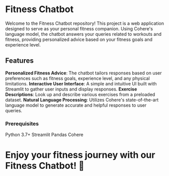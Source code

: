# Fitness Chatbot

Welcome to the Fitness Chatbot repository! This project is a web application designed to serve as your personal fitness companion. Using Cohere's language model, the chatbot answers your queries related to workouts and fitness, providing personalized advice based on your fitness goals and experience level.

## Features

**Personalized Fitness Advice**: The chatbot tailors responses based on user preferences such as fitness goals, experience level, and any physical limitations.
**Interactive User Interface**: A simple and intuitive UI built with Streamlit to gather user inputs and display responses.
**Exercise Descriptions**: Look up and describe various exercises from a preloaded dataset.
**Natural Language Processing**: Utilizes Cohere's state-of-the-art language model to generate accurate and helpful responses to user queries.

### Prerequisites

Python 3.7+
Streamlit
Pandas
Cohere

# Enjoy your fitness journey with our Fitness Chatbot! 💪
